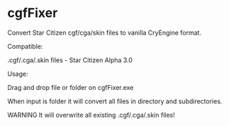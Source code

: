 # cgfFixer
Convert Star Citizen cgf/cga/skin files to vanilla CryEngine format.


Compatible:

.cgf/.cga/.skin files - Star Citizen Alpha 3.0

Usage:

Drag and drop file or folder on cgfFixer.exe

When input is folder it will convert all files in directory and subdirectories. 

WARNING It will overwrite all existing .cgf/.cga/.skin files!
